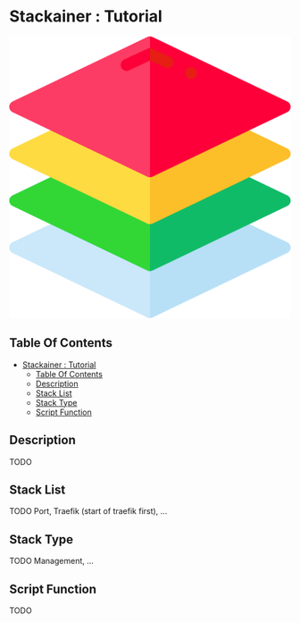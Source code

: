 # Stackainer : Tutorial

![Icon](../icon.png)

## Table Of Contents

- [Stackainer : Tutorial](#stackainer--tutorial)
  - [Table Of Contents](#table-of-contents)
  - [Description](#description)
  - [Stack List](#stack-list)
  - [Stack Type](#stack-type)
  - [Script Function](#script-function)

## Description

TODO

## Stack List

TODO Port, Traefik (start of traefik first), ...

## Stack Type

TODO Management, ...

## Script Function

TODO
